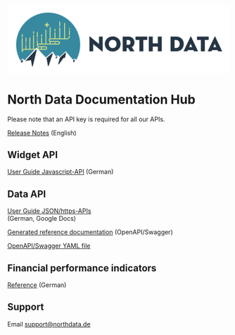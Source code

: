 ![image alt text](logo.png)

# North Data Documentation Hub

Please note that an API key is required for all our APIs.

[Release Notes](https://github.com/northdata/api/releases) (English)

## Widget API 

[User Guide Javascript-API](https://github.com/northdata/api/blob/master/doc/widgetapi-userguide/widgetapi-userguide.md) (German)
      
## Data API 

[User Guide JSON/https-APIs](https://docs.google.com/document/d/e/2PACX-1vSMWFpTpwNaHQQXe8V-u8HkneiJRCdrgfvm-YvDZDQGbSSkHA5yqC3IpQqxpZh7_G3n59Lz6fNbrBhn/pub)  
(German, Google Docs)

[Generated reference documentation](https://www.northdata.de/doc/api/index.html) 
(OpenAPI/Swagger) 

[OpenAPI/Swagger YAML file](swagger.yaml) 

      
## Financial performance indicators


[Reference](https://www.northdata.de/_financials) (German)
        
## Support
      
Email <a href="mailto:support@northdata.de">support@northdata.de</a>
